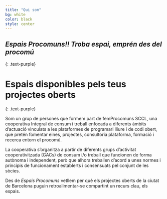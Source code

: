 ```yaml
---
title: "Qui som"
bg: white
color: black
style: center
---
```


## *Espais Procomuns!! Troba espai, emprén des del procomú*
{: .text-purple}

<span class="fa-stack subtlecircle" style="font-size:100px; background:rgba(255,166,0,0.1)">
  <i class="fa fa-circle fa-stack-2x text-white"></i>
  <i class="fa fa-code-branch fa-stack-1x text-orange"></i>
</span>

# Espais disponibles pels teus projectes oberts
{: .text-purple}


Som un grup de persones que formem part de femProcomuns SCCL, una cooperativa Integral de consum i treball enfocada a diferents àmbits d’actuació vinculats a les plataformes de programari lliure i de codi obert, que pretén fomentar eines, projectes, consultoria plataforma, formació i recerca entorn el procomú.

La cooperativa s’organitza a partir de diferents grups d’activitat cooperativitzada (GACs) de consum i/o treball que funcionen de forma autònoma i independent, però que alhora treballen d’acord a unes normes i principis de funcionament establerts i consensuats pel conjunt de les sòcies.  

Des de *Espais Procomuns* vetllem per què els projectes oberts de la ciutat de Barcelona puguin retroalimentar-se compartint un recurs clau, els espais.

